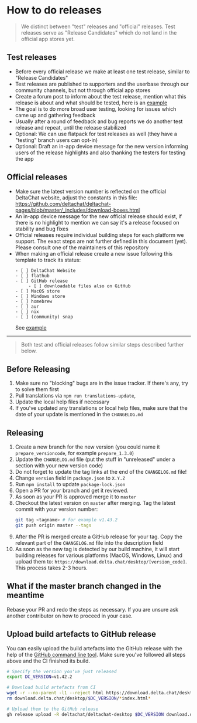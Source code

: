 # How to do releases

> We distinct between "test" releases and "official" releases. Test releases
> serve as "Release Candidates" which do not land in the official app stores
> yet.

## Test releases

- Before every official release we make at least one test release, similar to
  "Release Candidates"
- Test releases are published to supporters and the userbase through our
  community channels, but not through official app stores
- Create a forum post to inform about the test release, mention what this
  release is about and what should be tested, here is an
  [example](https://support.delta.chat/t/help-testing-the-upcoming-1-41-x-release/2793)
- The goal is to do more broad user testing, looking for issues which came up
  and gathering feedback
- Usually after a round of feedback and bug reports we do another test release
  and repeat, until the release stabilized
- Optional: We can use flatpack for test releases as well (they have a
  "testing" branch users can opt-in)
- Optional: Draft an in-app device message for the new version informing users
  of the release highlights and also thanking the testers for testing the app

## Official releases

- Make sure the latest version number is reflected on the official DeltaChat
  website, adjust the constants in this file:
  https://github.com/deltachat/deltachat-pages/blob/master/_includes/download-boxes.html
- An in-app device message for the new official release should exist, if there
  is no highlight to mention we can say it's a release focused on stability and
  bug fixes
- Official releases require individual building steps for each platform we
  support. The exact steps are not further defined in this document (yet).
  Please consult one of the maintainers of this repository
- When making an official release create a new issue following this template to
  track its status:
  ```
  - [ ] DeltaChat Website
  - [ ] flathub
  - [ ] GitHub release
       - [ ] downloadable files also on GitHub
  - [ ] MacOS store
  - [ ] Windows store
  - [ ] homebrew
  - [ ] aur
  - [ ] nix
  - [ ] (community) snap
  ```
  See [example](https://github.com/deltachat/deltachat-desktop/issues/3582)

---

> Both test and official releases follow similar steps described further below.

## Before Releasing

1. Make sure no "blocking" bugs are in the issue tracker. If there's any, try
   to solve them first
2. Pull translations via `npm run translations-update`, 
3. Update the local help files if necessary
4. If you've updated any translations or local help files, make sure that the
   date of your update is mentioned in the `CHANGELOG.md`

## Releasing

1. Create a new branch for the new version (you could name it
   `prepare_versioncode`, for example `prepare_1.3.0`)
2. Update the `CHANGELOG.md` file (put the stuff in "unreleased" under a
   section with your new version code)
3. Do not forget to update the tag links at the end of the `CHANGELOG.md` file!
4. Change `version` field in `package.json` to `X.Y.Z`
5. Run `npm install` to update `package-lock.json`
6. Open a PR for your branch and get it reviewed.
7. As soon as your PR is approved merge it to `master`
8. Checkout the latest version on `master` after merging. Tag the latest commit
   with your version number:
   ```bash
   git tag <tagname> # for example v1.43.2
   git push origin master --tags
   ```
9. After the PR is merged create a GitHub release for your tag. Copy the
   relevant part of the `CHANGELOG.md` file into the description field
10. As soon as the new tag is detected by our build machine, it will start
    building releases for various platforms (MacOS, Windows, Linux) and upload
    them to: `https://download.delta.chat/desktop/[version_code]`. This process
    takes 2-3 hours.

## What if the master branch changed in the meantime

Rebase your PR and redo the steps as necessary. If you are unsure ask another
contributor on how to proceed in your case.

## Upload build artefacts to GitHub release

You can easily upload the build artefacts into the GitHub release with the help
of the [GitHub command line tool](https://cli.github.com/). Make sure you've
followed all steps above and the CI finished its build.

```bash
# Specify the version you've just released
export DC_VERSION=v1.42.2

# Download build artefacts from CI
wget -r --no-parent -l1 --reject html https://download.delta.chat/desktop/$DC_VERSION
rm download.delta.chat/desktop/$DC_VERSION/*index.html*

# Upload them to the GitHub release
gh release upload -R deltachat/deltachat-desktop $DC_VERSION download.delta.chat/desktop/$DC_VERSION/*
```
